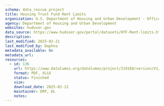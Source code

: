 ```yaml
---
schema: data_rescue_project 
title: Housing Trust Fund Rent Limits
organization: U.S. Department of Housing and Urban Development - Office of Policy Development and Research
agency: Department of Housing and Urban Development
websites: huduser.gov
data_source: https://www.huduser.gov/portal/datasets/HTF-Rent-limits.html
description: 
last_modified: 2025-02-21
last_modified_by: Daphna
metadata_available: No
metadata_url: 
resources:
  - id: 136
    url: https://www.datalumos.org/datalumos/project/219168/version/V1/view
    format: PDF, XLSX
    status: Finished
    size: 
    download_date: 2025-02-12
    maintainer: DRP, DL
    notes: 
---
```

